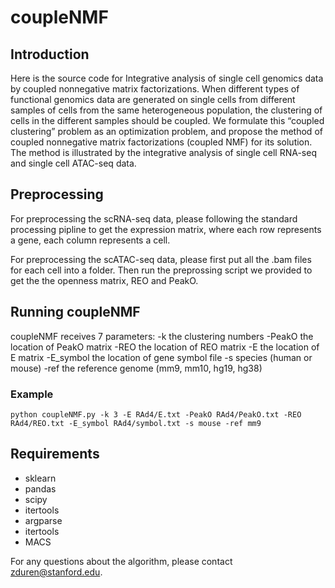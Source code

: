 # coupleNMF

## Introduction
Here is the source code for Integrative analysis of single cell genomics data by coupled nonnegative matrix factorizations. When different types of functional genomics data are generated on single cells from different samples of cells from the same heterogeneous population, the clustering of cells in the different samples should be coupled. We formulate this “coupled clustering” problem as an optimization problem, and propose the method of coupled nonnegative matrix factorizations (coupled NMF) for its solution. The method is illustrated by the integrative analysis of single cell RNA-seq and single cell ATAC-seq data.

## Preprocessing
For preprocessing the scRNA-seq data, please following the standard processing pipline to get the expression matrix, where each row represents a gene, each column represents a cell.

For preprocessing the scATAC-seq data, please first put all the .bam files for each cell into a folder. Then run the preprossing script we provided to get the the openness matrix, REO and PeakO. 

## Running coupleNMF
coupleNMF receives 7 parameters:
-k         the clustering numbers
-PeakO     the location of PeakO matrix
-REO       the location of REO matrix
-E         the location of E matrix
-E_symbol  the location of gene symbol file
-s         species (human or mouse)
-ref       the reference genome (mm9, mm10, hg19, hg38)  

### Example

```
python coupleNMF.py -k 3 -E RAd4/E.txt -PeakO RAd4/PeakO.txt -REO RAd4/REO.txt -E_symbol RAd4/symbol.txt -s mouse -ref mm9

```


## Requirements
* sklearn
* pandas
* scipy
* itertools
* argparse 
* itertools
* MACS

For any questions about the algorithm, please contact <zduren@stanford.edu>.
